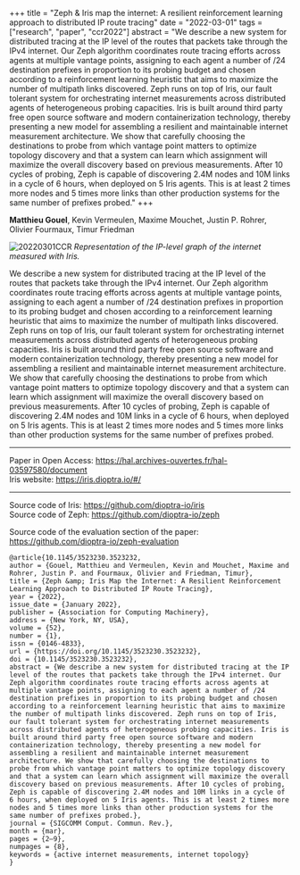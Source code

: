 +++
title = "Zeph & Iris map the internet: A resilient reinforcement learning approach to distributed IP route tracing"
date = "2022-03-01"
tags = ["research", "paper", "ccr2022"]
abstract  = "We describe a new system for distributed tracing at the IP level of the routes that packets take through the IPv4 internet. Our Zeph algorithm coordinates route tracing efforts across agents at multiple vantage points, assigning to each agent a number of /24 destination prefixes in proportion to its probing budget and chosen according to a reinforcement learning heuristic that aims to maximize the number of multipath links discovered. Zeph runs on top of Iris, our fault tolerant system for orchestrating internet measurements across distributed agents of heterogeneous probing capacities. Iris is built around third party free open source software and modern containerization technology, thereby presenting a new model for assembling a resilient and maintainable internet measurement architecture. We show that carefully choosing the destinations to probe from which vantage point matters to optimize topology discovery and that a system can learn which assignment will maximize the overall discovery based on previous measurements. After 10 cycles of probing, Zeph is capable of discovering 2.4M nodes and 10M links in a cycle of 6 hours, when deployed on 5 Iris agents. This is at least 2 times more nodes and 5 times more links than other production systems for the same number of prefixes probed."
+++

**Matthieu Gouel**, Kevin Vermeulen, Maxime Mouchet, Justin P. Rohrer, Olivier Fourmaux, Timur Friedman

![20220301CCR](/img/20220301CCR.png)
*Representation of the IP-level graph of the internet measured with Iris.*

We describe a new system for distributed tracing at the IP level of the routes that packets take through the IPv4 internet. Our Zeph algorithm coordinates route tracing efforts across agents at multiple vantage points, assigning to each agent a number of /24 destination prefixes in proportion to its probing budget and chosen according to a reinforcement learning heuristic that aims to maximize the number of multipath links discovered. Zeph runs on top of Iris, our fault tolerant system for orchestrating internet measurements across distributed agents of heterogeneous probing capacities. Iris is built around third party free open source software and modern containerization technology, thereby presenting a new model for assembling a resilient and maintainable internet measurement architecture. We show that carefully choosing the destinations to probe from which vantage point matters to optimize topology discovery and that a system can learn which assignment will maximize the overall discovery based on previous measurements. After 10 cycles of probing, Zeph is capable of discovering 2.4M nodes and 10M links in a cycle of 6 hours, when deployed on 5 Iris agents. This is at least 2 times more nodes and 5 times more links than other production systems for the same number of prefixes probed.

---

Paper in Open Access: https://hal.archives-ouvertes.fr/hal-03597580/document  
Iris website: https://iris.dioptra.io/#/

---

Source code of Iris: https://github.com/dioptra-io/iris  
Source code of Zeph: https://github.com/dioptra-io/zeph

Source code of the evaluation section of the paper: https://github.com/dioptra-io/zeph-evaluation

```
@article{10.1145/3523230.3523232,
author = {Gouel, Matthieu and Vermeulen, Kevin and Mouchet, Maxime and Rohrer, Justin P. and Fourmaux, Olivier and Friedman, Timur},
title = {Zeph &amp; Iris Map the Internet: A Resilient Reinforcement Learning Approach to Distributed IP Route Tracing},
year = {2022},
issue_date = {January 2022},
publisher = {Association for Computing Machinery},
address = {New York, NY, USA},
volume = {52},
number = {1},
issn = {0146-4833},
url = {https://doi.org/10.1145/3523230.3523232},
doi = {10.1145/3523230.3523232},
abstract = {We describe a new system for distributed tracing at the IP level of the routes that packets take through the IPv4 internet. Our Zeph algorithm coordinates route tracing efforts across agents at multiple vantage points, assigning to each agent a number of /24 destination prefixes in proportion to its probing budget and chosen according to a reinforcement learning heuristic that aims to maximize the number of multipath links discovered. Zeph runs on top of Iris, our fault tolerant system for orchestrating internet measurements across distributed agents of heterogeneous probing capacities. Iris is built around third party free open source software and modern containerization technology, thereby presenting a new model for assembling a resilient and maintainable internet measurement architecture. We show that carefully choosing the destinations to probe from which vantage point matters to optimize topology discovery and that a system can learn which assignment will maximize the overall discovery based on previous measurements. After 10 cycles of probing, Zeph is capable of discovering 2.4M nodes and 10M links in a cycle of 6 hours, when deployed on 5 Iris agents. This is at least 2 times more nodes and 5 times more links than other production systems for the same number of prefixes probed.},
journal = {SIGCOMM Comput. Commun. Rev.},
month = {mar},
pages = {2–9},
numpages = {8},
keywords = {active internet measurements, internet topology}
}
```
